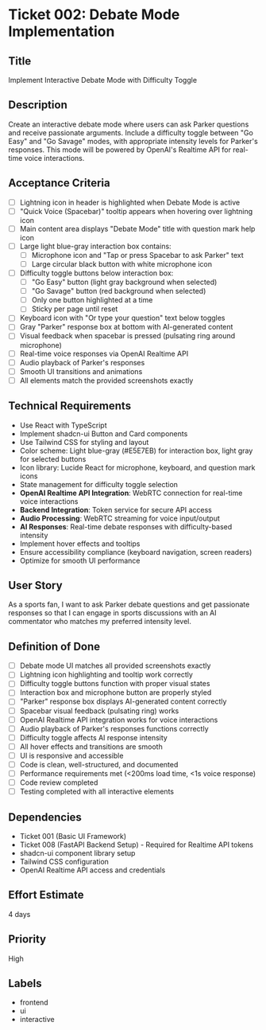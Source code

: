 # Ticket 002: Debate Mode Implementation

## Title
Implement Interactive Debate Mode with Difficulty Toggle

## Description
Create an interactive debate mode where users can ask Parker questions and receive passionate arguments. Include a difficulty toggle between "Go Easy" and "Go Savage" modes, with appropriate intensity levels for Parker's responses. This mode will be powered by OpenAI's Realtime API for real-time voice interactions.

## Acceptance Criteria
- [ ] Lightning icon in header is highlighted when Debate Mode is active
- [ ] "Quick Voice (Spacebar)" tooltip appears when hovering over lightning icon
- [ ] Main content area displays "Debate Mode" title with question mark help icon
- [ ] Large light blue-gray interaction box contains:
  - [ ] Microphone icon and "Tap or press Spacebar to ask Parker" text
  - [ ] Large circular black button with white microphone icon
- [ ] Difficulty toggle buttons below interaction box:
  - [ ] "Go Easy" button (light gray background when selected)
  - [ ] "Go Savage" button (red background when selected)
  - [ ] Only one button highlighted at a time
  - [ ] Sticky per page until reset
- [ ] Keyboard icon with "Or type your question" text below toggles
- [ ] Gray "Parker" response box at bottom with AI-generated content
- [ ] Visual feedback when spacebar is pressed (pulsating ring around microphone)
- [ ] Real-time voice responses via OpenAI Realtime API
- [ ] Audio playback of Parker's responses
- [ ] Smooth UI transitions and animations
- [ ] All elements match the provided screenshots exactly

## Technical Requirements
- Use React with TypeScript
- Implement shadcn-ui Button and Card components
- Use Tailwind CSS for styling and layout
- Color scheme: Light blue-gray (#E5E7EB) for interaction box, light gray for selected buttons
- Icon library: Lucide React for microphone, keyboard, and question mark icons
- State management for difficulty toggle selection
- **OpenAI Realtime API Integration**: WebRTC connection for real-time voice interactions
- **Backend Integration**: Token service for secure API access
- **Audio Processing**: WebRTC streaming for voice input/output
- **AI Responses**: Real-time debate responses with difficulty-based intensity
- Implement hover effects and tooltips
- Ensure accessibility compliance (keyboard navigation, screen readers)
- Optimize for smooth UI performance

## User Story
As a sports fan, I want to ask Parker debate questions and get passionate responses so that I can engage in sports discussions with an AI commentator who matches my preferred intensity level.

## Definition of Done
- [ ] Debate mode UI matches all provided screenshots exactly
- [ ] Lightning icon highlighting and tooltip work correctly
- [ ] Difficulty toggle buttons function with proper visual states
- [ ] Interaction box and microphone button are properly styled
- [ ] "Parker" response box displays AI-generated content correctly
- [ ] Spacebar visual feedback (pulsating ring) works
- [ ] OpenAI Realtime API integration works for voice interactions
- [ ] Audio playback of Parker's responses functions correctly
- [ ] Difficulty toggle affects AI response intensity
- [ ] All hover effects and transitions are smooth
- [ ] UI is responsive and accessible
- [ ] Code is clean, well-structured, and documented
- [ ] Performance requirements met (<200ms load time, <1s voice response)
- [ ] Code review completed
- [ ] Testing completed with all interactive elements

## Dependencies
- Ticket 001 (Basic UI Framework)
- Ticket 008 (FastAPI Backend Setup) - Required for Realtime API tokens
- shadcn-ui component library setup
- Tailwind CSS configuration
- OpenAI Realtime API access and credentials

## Effort Estimate
4 days

## Priority
High

## Labels
- frontend
- ui
- interactive
